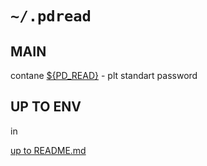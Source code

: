 # <pdread> <DATA> <homedotfiles> `~/.pdread` 

## MAIN 
contane [<pdread> <DATA> <const> ${PD_READ}](../consts/pdread.md) - plt standart password 

## UP TO ENV

in 

[up to README.md](../../../../../README.md)